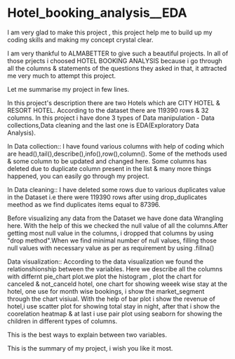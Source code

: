# Hotel_booking_analysis__EDA


I am very glad to make this project , this project help me to build up my coding skills and making my concept crystal clear.

I am very thankful to ALMABETTER to give such a beautiful projects. In all of those prjects i choosed HOTEL BOOKING ANALYSIS because i go through all the columns & statements of the questions they asked in that, it attracted me very much to attempt this project.

Let me summarise my project in few lines.

In this project's description there are two Hotels which are CITY HOTEL & RESORT HOTEL. According to the dataset there are 119390 rows & 32 columns.
In this project i have done 3 types of Data manipulation - Data collections,Data cleaning and the last one is EDA(Exploratory Data Analysis).

In Data collection:: I have found various columns with help of coding which are head(),tail(),describe(),info(),row(),column(). Some of the methods used & some column to be updated and changed here. Some columns has deleted due to duplicate column present in the list & many more things happened, you can easily go through my project.

In Data cleaning:: I have deleted some rows due to various duplicates value in the Dataset i.e there were 119390 rows after using drop_duplicates meethod as we find duplicates items equal to 87396.

Before visualizing any data from the Dataset we have done data Wrangling here.
With the help of this we checked the null value of all the columns.After getting most null value in the columns, i dropped that columns by using "drop method".When we find minimal number of null values, filling those null values with necessary value as per as requirement by using .fillna()

Data visualization:: According to the data visualization we found the relationshionship between the variables. Here we describe all the columns with differnt pie_chart plot.we plot the histogram , plot the chart for canceled & not_canceld hotel, one chart for showing weeek wise stay at the hotel, one use for month wise bookings, i show the market_segment through the chart visiual.
With the help of bar plot i show the revenue of hotel,i use scatter plot for showing total stay in night, after that i show the coorelation heatmap & at last i use pair plot using seaborn for showing the children in different types of columns.

This is the best ways to explain between two variables.

This is the summary of my project, i wish you like it most.
